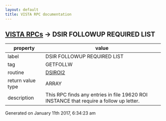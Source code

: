 ```yaml
---
layout: default
title: VISTA RPC documentation
---
```




## [VISTA RPCs](TableOfContent.md) &#8594; DSIR FOLLOWUP REQUIRED LIST 

 property | value 
--- | --- 
 label | DSIR FOLLOWUP REQUIRED LIST
 tag | GETFOLLW
 routine | [DSIROI2](http://code.osehra.org/dox/Routine_DSIROI2_source.html)
 return value type | ARRAY
 description | This RPC finds any entries in file 19620 ROI INSTANCE that require a follow up letter.




Generated on January 11th 2017, 6:34:23 am